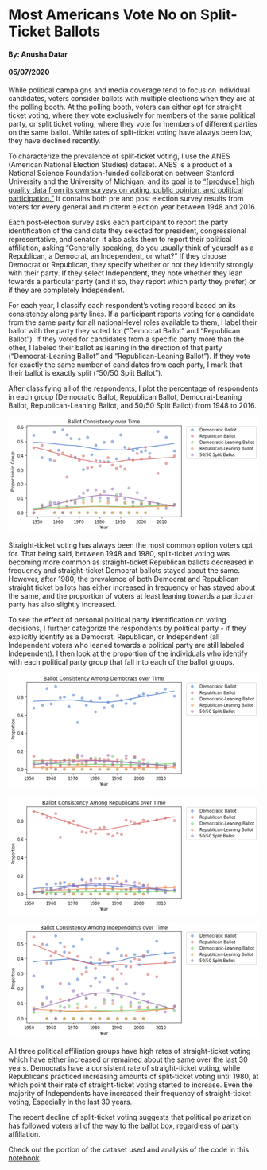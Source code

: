 # Most Americans Vote No on Split-Ticket Ballots
#### By: Anusha Datar
#### 05/07/2020

While political campaigns and media coverage tend to focus on individual
candidates, voters consider ballots with multiple elections when they are at
the polling booth. At the polling booth, voters can either opt for straight
ticket voting, where they vote exclusively for members of the same political
party, or split ticket voting, where they vote for members of different parties
on the same ballot. While rates of split-ticket voting have always been low, they
have declined recently. 

To characterize the prevalence of split-ticket voting, I use the ANES (American 
National Election Studies) dataset. ANES is a product of a National Science 
Foundation-funded collaboration between Stanford University and the University of
Michigan, and its goal is to [“[produce] high quality data from its own surveys 
on  voting, public opinion, and political participation.”](https://electionstudies.org/about-us/)
It contains both pre and post election survey results from voters for every
general and midterm election year between 1948 and 2016.

Each post-election survey asks each participant to report the party
identification of the candidate they selected for president, congressional
representative, and senator. It also asks them to report their political
affiliation, asking “Generally speaking, do you usually think of yourself as a
Republican, a Democrat, an Independent, or what?” If they choose Democrat or
Republican, they specify whether or not they identify strongly with their party.
If they select Independent, they note whether they lean towards a particular
party (and if so, they report which party they prefer) or if they are completely
Independent. 

For each year, I classify each respondent’s voting record based on its 
consistency along party lines. If a participant reports voting for a candidate
from the same party for all national-level roles available to them, I label
their ballot with the party they voted for (“Democrat Ballot” and “Republican
Ballot”). If they voted for candidates from a specific party more than the other,
I labeled their ballot as leaning in the direction of that party
(“Democrat-Leaning Ballot” and “Republican-Leaning Ballot”). If they vote for
exactly the same number of candidates from each party, I mark that their ballot
is exactly split (“50/50 Split Ballot”).

After classifying all of the respondents, I plot the percentage of respondents 
in each group (Democratic Ballot, Republican Ballot, Democrat-Leaning Ballot,
Republican-Leaning Ballot, and 50/50 Split Ballot) from 1948 to 2016. 

![Ballots over Time](/plots/all-ballots-over-time.png)

Straight-ticket voting has always been the most common option voters opt for. 
That being said, between 1948 and 1980, split-ticket voting was becoming more
common as straight-ticket Republican ballots decreased in frequency and
straight-ticket Democrat ballots stayed about the same. However, after 1980,
the prevalence of both Democrat and Republican straight ticket ballots has
either increased in frequency or has stayed about the same, and the proportion
of voters at least leaning towards a particular party has also slightly increased.

To see the effect of personal political party identification on voting decisions,
I further categorize the respondents by political party - if they explicitly
identify as a Democrat, Republican, or Independent (all Independent voters who
leaned towards a political party are still labeled Independent). I then look at
the proportion of the individuals who identify with each political party group
that fall into each of the ballot groups. 

![Democratic Ballots over Time](/plots/dem-ballots-over-time.png)

![Republican Ballots over Time](/plots/rep-ballots-over-time.png)

![Independent Ballots over Time](/plots/ind-ballots-over-time.png)



All three political affiliation groups have high rates of straight-ticket voting
which have either increased or remained about the same over the last 30 years.
Democrats have a consistent rate of straight-ticket voting, while Republicans
practiced increasing amounts of split-ticket voting until 1980, at which point
their rate of straight-ticket voting started to increase. Even the majority of
Independents have increased their frequency of straight-ticket voting,
Especially in the last 30 years. 

The recent decline of split-ticket voting suggests that political polarization
has followed voters all of the way to the ballot box, regardless of party
affiliation. 

Check out the portion of the dataset used and analysis of the code in this 
[notebook](https://colab.research.google.com/github/anushadatar/split-ticket/blob/master/Analysis.ipynb).
